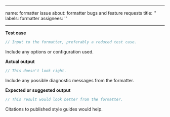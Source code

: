 --------------------------------------------------------------------------------

name: formatter issue
about: formatter bugs and feature requests
title: ''
labels: formatter
assignees: ''

--------------------------------------------------------------------------------

**Test case**

```systemverilog
// Input to the formatter, preferably a reduced test case.
```

Include any options or configuration used.

**Actual output**

```systemverilog
// This doesn't look right.
```

Include any possible diagnostic messages from the formatter.

**Expected or suggested output**

```systemverilog
// This result would look better from the formatter.
```

Citations to published style guides would help.
